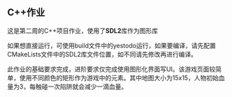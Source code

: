 ## C++作业
这是第二周的C++项目作业，使用了**SDL2**库作为图形库

如果想直接运行，可使用build文件中的yestodo运行，如果要编译，请先配置CMakeLists文件中的SDL2库文件位置，如不同请先修改再进行编译。

此作业的基础要求完成，进阶要求仅完成使用图形化界面写UI。该游戏页面较简单，使用不同颜色的矩形作为游戏中的元素。其中地图大小为15x15，人物初始血量为3，每触碰一次陷阱就会减少一滴血量。
